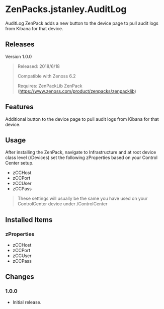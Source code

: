 # ZenPacks.jstanley.AuditLog

AuditLog ZenPack adds a new button to the device page to pull audit logs from Kibana for that device.

## Releases
Version 1.0.0
> Released: 2018/6/18
>
> Compatible with Zenoss 6.2
>
> Requires: ZenPackLib ZenPack (https://www.zenoss.com/product/zenpacks/zenpacklib)

## Features
Additional button to the device page to pull audit logs from Kibana for that device.

## Usage
After installing the ZenPack, navigate to Infrastructure and at root device class level (/Devices) set the following zProperties based on your Control Center setup.
* zCCHost
* zCCPort
* zCCUser
* zCCPass
 > These settings will usually be the same you have used on your ControlCenter device under /ControlCenter

## Installed Items
### zProperties
* zCCHost
* zCCPort
* zCCUser
* zCCPass

## Changes
### 1.0.0
* Initial release.

